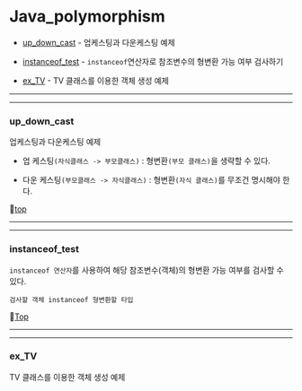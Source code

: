 # Java_polymorphism

* [up_down_cast](#up_down_cast) - 업케스팅과 다운케스팅 예제


* [instanceof_test](#instanceof_test) - ``instanceof``연산자로 참조변수의 형변환 가능 여부 검사하기


* [ex_TV](#ex_tv) - TV 클래스를 이용한 객체 생성 예제

---
---

### up_down_cast

업케스팅과 다운케스팅 예제

* 업 케스팅``(자식클래스 -> 부모클래스)`` : 형변환``(부모 클래스)``을 생략할 수 있다.

* 다운 케스팅``(부모클래스 -> 자식클래스)`` : 형변환``(자식 클래스)``를 무조건 명시해야 한다.

:camel:[top](#java_polymorphism)

---
---

### instanceof_test

``instanceof 연산자``를 사용하여 해당 참조변수(객체)의 형변환 가능 여부를 검사할 수 있다.

``검사할 객체 instanceof 형변환할 타입``

:camel:[Top](#java_polymorphism)

---
---

### ex_TV

TV 클래스를 이용한 객체 생성 예제